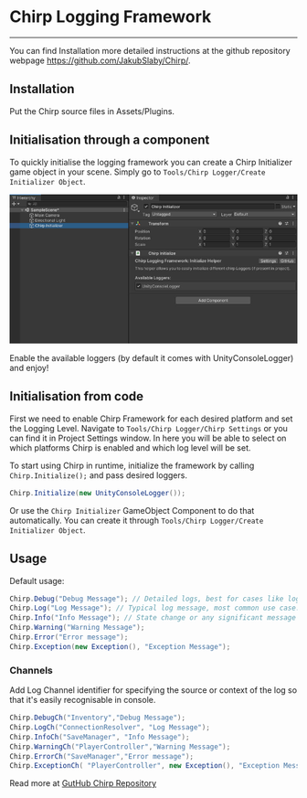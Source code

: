 # Chirp Logging Framework
----
You can find Installation more detailed instructions at the github repository webpage https://github.com/JakubSlaby/Chirp/.

## Installation
Put the Chirp source files in Assets/Plugins.

## Initialisation through a component
To quickly initialise the logging framework you can create a Chirp Initializer game object in your scene.
Simply go to `Tools/Chirp Logger/Create Initializer Object`.

![Log Example](../../Images/package-component.jpg)

Enable the available loggers (by default it comes with UnityConsoleLogger) and enjoy!

## Initialisation from code
First we need to enable Chirp Framework for each desired platform and set the Logging Level.
Navigate to `Tools/Chirp Logger/Chirp Settings` or you can find it in Project Settings window.
In here you will be able to select on which platforms Chirp is enabled and which log level will be set.


To start using Chirp in runtime, initialize the framework by calling `Chirp.Initialize();` and pass desired loggers.
```csharp
Chirp.Initialize(new UnityConsoleLogger());
```

Or use the `Chirp Initializer` GameObject Component to do that automatically. You can create it through `Tools/Chirp Logger/Create Initializer Object`.


## Usage
Default usage:
```csharp
Chirp.Debug("Debug Message"); // Detailed logs, best for cases like logging rpc responses or method outputs.
Chirp.Log("Log Message"); // Typical log message, most common use case.
Chirp.Info("Info Message"); // State change or any significant message that would have less detailed data.
Chirp.Warning("Warning Message");
Chirp.Error("Error message");
Chirp.Exception(new Exception(), "Exception Message");
```

### Channels
Add Log Channel identifier for specifying the source or context of the log so that it's easily recognisable in console.
```csharp
Chirp.DebugCh("Inventory","Debug Message");
Chirp.LogCh("ConnectionResolver", "Log Message");
Chirp.InfoCh("SaveManager", "Info Message");
Chirp.WarningCh("PlayerController","Warning Message");
Chirp.ErrorCh("SaveManager","Error message");
Chirp.ExceptionCh( "PlayerController", new Exception(), "Exception Message");
```

Read more at [GutHub Chirp Repository](https://github.com/JakubSlaby/Chirp/)
